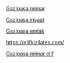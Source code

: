 <a href="https://elifkizilates.com/">Gazipaşa mimar</a>

<a href="https://elifkizilates.com/">Gazipaşa inşaat</a>

<a href="https://elifkizilates.com/">Gazipaşa emlak</a>

<a href="https://elifkizilates.com/">https://elifkizilates.com/</a>

<a href="https://elifkizilates.com/">Gazipaşa mimar elif</a>
